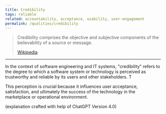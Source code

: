 ```yaml
---
title: Credibility
tags: reliable
related: accountability, acceptance, usability, user-engagement
permalink: /qualities/credibility
---
```


>Credibility comprises the objective and subjective components of the believability of a source or message.
>
> [Wikipedia](https://en.wikipedia.org/wiki/Credibility)

<hr>

In the context of software engineering and IT systems, "credibility" refers to the degree to which a software system or technology is perceived as trustworthy and reliable by its users and other stakeholders. T

This perception is crucial because it influences user acceptance, satisfaction, and ultimately the success of the technology in the marketplace or operational environment.

(explanation crafted with help of ChatGPT Version 4.0)